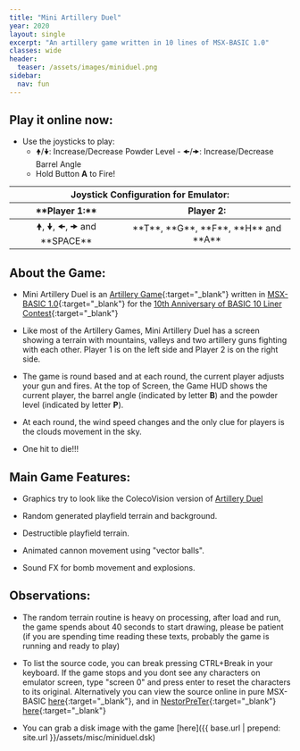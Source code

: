 ```yaml
---
title: "Mini Artillery Duel"
year: 2020
layout: single
excerpt: "An artillery game written in 10 lines of MSX-BASIC 1.0"
classes: wide
header:
  teaser: /assets/images/miniduel.png
sidebar:
  nav: fun
---
```


##  Play it online now:

* Use the joysticks to play:
  * &#x1F81D;/&#x1F81F;: Increase/Decrease Powder Level - &#x1F81C;/&#x1F81E;: Increase/Decrease Barrel Angle
  * Hold Button **A** to Fire!

<div id="wmsx" style="text-align: center; margin: 0 auto 0 auto; horizontal-align:middle;">
  <div id="keys">
    <table style="text-align: center; margin: 0 auto 0 auto; horizontal-align:middle; display: initial;">
      <thead>
        <tr>
          <th style="text-align: center;" class="header" colspan="2">Joystick Configuration for Emulator:</th>
        </tr>
        <tr>
          <th style="text-align: center;" class="header" markdown="span">**Player 1:**</th>
          <th style="text-align: center;" class="header" markdown="span">Player 2:</th>
        </tr>
      </thead>
      <tr>
        <td style="text-align: center;" markdown="span">&#x1F81D;, &#x1F81F;, &#x1F81C;, &#x1F81E; and **SPACE**</td>
        <td style="text-align: center;" markdown="span">**T**, **G**, **F**, **H** and **A**</td>
      </tr>
    </table>
  </div>
  <div id="wmsx-screen" style="box-shadow: 2px 2px 10px rgba(0, 0, 0, .7);"></div>
</div>

<script src="{{ base.url | prepend: site.url }}/assets/js/wmsx.js">
</script>
<script>
    WMSX.MACHINE = "MSX1";
    WMSX.DISKA_URL = "{{ base.url | prepend: site.url }}/assets/misc/miniduel.dsk";
    WMSX.BASIC_RUN = "miniduel.bas";
    WMSX.JOYKEYS_MODE = 2;
</script>

## About the Game:

* Mini Artillery Duel is an [Artillery Game](https://en.wikipedia.org/wiki/Artillery_game){:target="_blank"} written in [MSX-BASIC 1.0](https://en.wikipedia.org/wiki/MSX_BASIC){:target="_blank"} for the [10th Anniversary of BASIC 10 Liner Contest](https://gkanold.wixsite.com/homeputerium){:target="_blank"}

* Like most of the Artillery Games, Mini Artillery Duel has a screen showing a terrain with mountains, valleys and two artillery guns fighting with each other. Player 1 is on the left side and Player 2 is on the right side.

* The game is round based and at each round, the current player adjusts your gun and fires. At the top of Screen, the Game HUD shows the current player, the barrel angle (indicated by letter **B**) and the powder level (indicated by letter **P**).

* At each round, the wind speed changes and the only clue for players is the clouds movement in the sky.

* One hit to die!!!

## Main Game Features:

* Graphics try to look like the ColecoVision version of [Artillery Duel](https://www.youtube.com/watch?v=pbw9qYPxxvQ)

* Random generated playfield terrain and background.

* Destructible playfield terrain.

* Animated cannon movement using "vector balls".

* Sound FX for bomb movement and explosions.

## Observations:

* The random terrain routine is heavy on processing, after load and run, the game spends about 40 seconds to start drawing, please be patient (if you are spending time reading these texts, probably the game is running and ready to play)

* To list the source code, you can break pressing CTRL+Break in your keyboard. If the game stops and you dont see any characters on emulator screen, type "screen 0" and press enter to reset the characters to its original. Alternatively you can view the source online in pure MSX-BASIC [here](https://github.com/carluciosk8/msx-basic/blob/master/ten-liners/miniduel.bas){:target="_blank"}, and in [NestorPreTer](https://www.konamiman.com/msx/msx-e.html#nestorpreter){:target="_blank"} [here](https://github.com/carluciosk8/msx-basic/blob/master/ten-liners/miniduel.npr){:target="_blank"}

* You can grab a disk image with the game [here]({{ base.url | prepend: site.url }}/assets/misc/miniduel.dsk)
